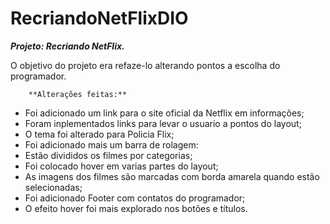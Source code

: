 # RecriandoNetFlixDIO

_**Projeto: Recriando NetFlix.**_ 

O objetivo do projeto era refaze-lo alterando pontos a escolha do programador. 

		**Alterações feitas:** 

- Foi adicionado um link para o site oficial da Netflix em informações; 
- Foram inplementados links para levar o usuario a pontos do layout;
- O tema foi alterado para Policia Flix;
- Foi adicionado mais um barra de rolagem:
- Estão divididos os filmes por categorias;
- Foi colocado hover em varias partes do layout;
- As imagens dos filmes são marcadas com borda amarela quando estão selecionadas;
- Foi adicionado Footer com contatos do programador; 
- O efeito hover foi mais explorado nos botões e títulos.
